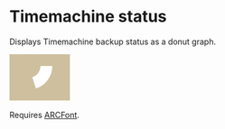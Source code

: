 # Timemachine status

Displays Timemachine backup status as a donut graph.


![](https://raw.githubusercontent.com/BrettBukowski/ubersicht-widgets/master/timemachine-status/screenshot.png)


Requires [ARCFont](http://ckyp.us/42aX).
